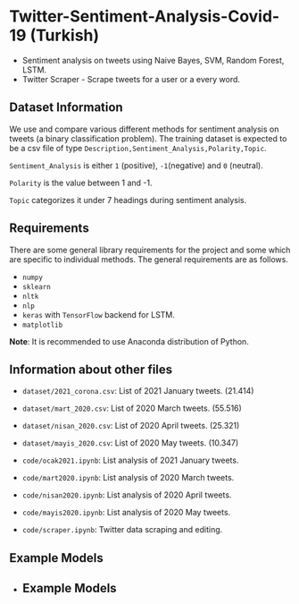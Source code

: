 # Twitter-Sentiment-Analysis-Covid-19 (Turkish)
* Sentiment analysis on tweets using Naive Bayes, SVM, Random Forest, LSTM. 
* Twitter Scraper - Scrape tweets for a user or a every word.

## Dataset Information

We use and compare various different methods for sentiment analysis on tweets (a binary classification problem). The training dataset is expected to be a csv file of type `Description,Sentiment_Analysis,Polarity,Topic`.

`Sentiment_Analysis` is either `1` (positive), `-1`(negative) and `0` (neutral). 

`Polarity` is the value between 1 and -1.

`Topic` categorizes it under 7 headings during sentiment analysis.

## Requirements

There are some general library requirements for the project and some which are specific to individual methods. The general requirements are as follows.  
* `numpy`
* `sklearn`
* `nltk`
* `nlp`
* `keras` with `TensorFlow` backend for LSTM.
* `matplotlib` 

**Note**: It is recommended to use Anaconda distribution of Python.

## Information about other files

* `dataset/2021_corona.csv`: List of 2021 January tweets. (21.414)
* `dataset/mart_2020.csv`: List of 2020 March tweets. (55.516)
* `dataset/nisan_2020.csv`: List of 2020 April tweets. (25.321)
* `dataset/mayis_2020.csv`: List of 2020 May tweets. (10.347)

* `code/ocak2021.ipynb`: List analysis of 2021 January tweets. 
* `code/mart2020.ipynb`: List analysis of 2020 March tweets. 
* `code/nisan2020.ipynb`: List analysis of 2020 April tweets. 
* `code/mayis2020.ipynb`: List analysis of 2020 May tweets. 

* `code/scraper.ipynb`: Twitter data scraping and editing. 

## Example Models

* ## Example Models
